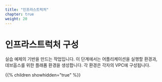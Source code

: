 ```yaml
---
title: "인프라스트럭처"
chapter: true
weight: 20
---
```


# 인프라스트럭처 구성

실습 예제의 기반을 만드는 작업입니다. 이 단계에서는 어플리케이션을 실행할 환경과, 데브옵스를 위한 플래폼 환경을 생성합니다. 각 환경은 각자의 VPC에 구성됩니다.

{{% children showhidden="true" %}}